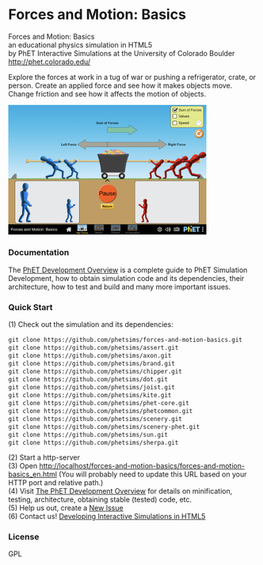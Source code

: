 Forces and Motion: Basics  
=============
Forces and Motion: Basics  
an educational physics simulation in HTML5    
by PhET Interactive Simulations at the University of Colorado Boulder    
http://phet.colorado.edu/

Explore the forces at work in a tug of war or pushing a refrigerator, crate, or person. Create an applied force and see how it makes objects move. Change friction and see how it affects the motion of objects.

<img src="https://raw.githubusercontent.com/phetsims/forces-and-motion-basics/master/assets/forces-and-motion-basics-screenshot.png" alt="Screenshot" style="width: 400px;"/>

### Documentation
The [PhET Development Overview](bit.ly/phet-development-overview) is a complete guide to PhET Simulation Development, how 
to obtain simulation code and its dependencies, their architecture, how to test and build and many more important issues.

### Quick Start
(1) Check out the simulation and its dependencies:
```
git clone https://github.com/phetsims/forces-and-motion-basics.git
git clone https://github.com/phetsims/assert.git
git clone https://github.com/phetsims/axon.git
git clone https://github.com/phetsims/brand.git
git clone https://github.com/phetsims/chipper.git
git clone https://github.com/phetsims/dot.git
git clone https://github.com/phetsims/joist.git
git clone https://github.com/phetsims/kite.git
git clone https://github.com/phetsims/phet-core.git
git clone https://github.com/phetsims/phetcommon.git
git clone https://github.com/phetsims/scenery.git
git clone https://github.com/phetsims/scenery-phet.git
git clone https://github.com/phetsims/sun.git
git clone https://github.com/phetsims/sherpa.git
```
(2) Start a http-server  
(3) Open [http://localhost/forces-and-motion-basics/forces-and-motion-basics_en.html](http://localhost/forces-and-motion-basics/forces-and-motion-basics_en.html) (You will probably need to update this URL based on your HTTP port and relative path.)  
(4) Visit [The PhET Development Overview](bit.ly/phet-development-overview) for details on minification, testing, architecture, obtaining stable (tested) code, etc.   
(5) Help us out, create a [New Issue](https://github.com/phetsims/forces-and-motion-basics/issues/new)  
(6) Contact us! [Developing Interactive Simulations in HTML5](https://groups.google.com/forum/#!forum/developing-interactive-simulations-in-html5)  

### License
GPL